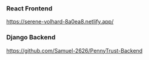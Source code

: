 ### React Frontend

https://serene-volhard-8a0ea8.netlify.app/

### Django Backend

https://github.com/Samuel-2626/PennyTrust-Backend
